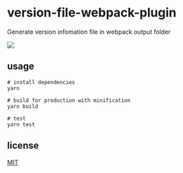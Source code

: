 # version-file-webpack-plugin

Generate version infomation file in webpack output folder

[![](https://img.shields.io/github/license/wangcch/version-file-webpack-plugin)](https://github.com/wangcch/version-file-webpack-plugin/blob/main/LICENSE)

## usage

```
# install dependencies
yarn

# build for production with minification
yarn build

# test
yarn test
```

## license

[MIT](./LICENSE)
